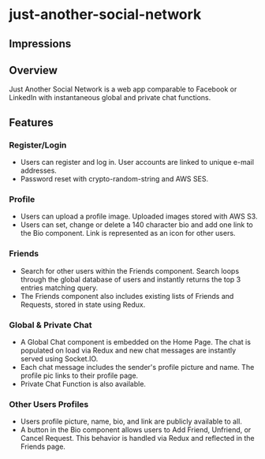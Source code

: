# just-another-social-network

## Impressions


## Overview
Just Another Social Network is a web app comparable to Facebook or LinkedIn with instantaneous global and private chat functions.

## Features

### Register/Login
- Users can register and log in. User accounts are linked to unique e-mail addresses.
- Password reset with crypto-random-string and AWS SES.

### Profile
- Users can upload a profile image. Uploaded images stored with AWS S3.
- Users can set, change or delete a 140 character bio and add one link to the Bio component. Link is represented as an icon for other users. 

### Friends
- Search for other users within the Friends component. Search loops through the global database of users and instantly returns the top 3 entries matching query.
- The Friends component also includes existing lists of Friends and Requests, stored in state using Redux.

### Global & Private Chat
- A Global Chat component is embedded on the Home Page. The chat is populated on load via Redux and new chat messages are instantly served using Socket.IO.
- Each chat message includes the sender's profile picture and name. The profile pic links to their profile page.
- Private Chat Function is also available.

### Other Users Profiles
- Users profile picture, name, bio, and link are publicly available to all.
- A button in the Bio component allows users to Add Friend, Unfriend, or Cancel Request. This behavior is handled via Redux and reflected in the Friends page.
